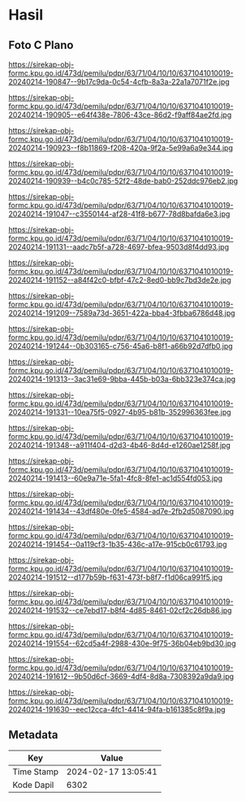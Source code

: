 # Hasil

## Foto C Plano

https://sirekap-obj-formc.kpu.go.id/473d/pemilu/pdpr/63/71/04/10/10/6371041010019-20240214-190847--9b17c9da-0c54-4cfb-8a3a-22a1a7071f2e.jpg

https://sirekap-obj-formc.kpu.go.id/473d/pemilu/pdpr/63/71/04/10/10/6371041010019-20240214-190905--e64f438e-7806-43ce-86d2-f9aff84ae2fd.jpg

https://sirekap-obj-formc.kpu.go.id/473d/pemilu/pdpr/63/71/04/10/10/6371041010019-20240214-190923--f8b11869-f208-420a-9f2a-5e99a6a9e344.jpg

https://sirekap-obj-formc.kpu.go.id/473d/pemilu/pdpr/63/71/04/10/10/6371041010019-20240214-190939--b4c0c785-52f2-48de-bab0-252ddc976eb2.jpg

https://sirekap-obj-formc.kpu.go.id/473d/pemilu/pdpr/63/71/04/10/10/6371041010019-20240214-191047--c3550144-af28-41f8-b677-78d8bafda6e3.jpg

https://sirekap-obj-formc.kpu.go.id/473d/pemilu/pdpr/63/71/04/10/10/6371041010019-20240214-191131--aadc7b5f-a728-4697-bfea-9503d8f4dd93.jpg

https://sirekap-obj-formc.kpu.go.id/473d/pemilu/pdpr/63/71/04/10/10/6371041010019-20240214-191152--a84f42c0-bfbf-47c2-8ed0-bb9c7bd3de2e.jpg

https://sirekap-obj-formc.kpu.go.id/473d/pemilu/pdpr/63/71/04/10/10/6371041010019-20240214-191209--7589a73d-3651-422a-bba4-3fbba6786d48.jpg

https://sirekap-obj-formc.kpu.go.id/473d/pemilu/pdpr/63/71/04/10/10/6371041010019-20240214-191244--0b303165-c756-45a6-b8f1-a66b92d7dfb0.jpg

https://sirekap-obj-formc.kpu.go.id/473d/pemilu/pdpr/63/71/04/10/10/6371041010019-20240214-191313--3ac31e69-9bba-445b-b03a-6bb323e374ca.jpg

https://sirekap-obj-formc.kpu.go.id/473d/pemilu/pdpr/63/71/04/10/10/6371041010019-20240214-191331--10ea75f5-0927-4b95-b81b-352996363fee.jpg

https://sirekap-obj-formc.kpu.go.id/473d/pemilu/pdpr/63/71/04/10/10/6371041010019-20240214-191348--a911f404-d2d3-4b46-8d4d-e1260ae1258f.jpg

https://sirekap-obj-formc.kpu.go.id/473d/pemilu/pdpr/63/71/04/10/10/6371041010019-20240214-191413--60e9a71e-5fa1-4fc8-8fe1-ac1d554fd053.jpg

https://sirekap-obj-formc.kpu.go.id/473d/pemilu/pdpr/63/71/04/10/10/6371041010019-20240214-191434--43df480e-0fe5-4584-ad7e-2fb2d5087090.jpg

https://sirekap-obj-formc.kpu.go.id/473d/pemilu/pdpr/63/71/04/10/10/6371041010019-20240214-191454--0a119cf3-1b35-436c-a17e-915cb0c61793.jpg

https://sirekap-obj-formc.kpu.go.id/473d/pemilu/pdpr/63/71/04/10/10/6371041010019-20240214-191512--d177b59b-f631-473f-b8f7-f1d06ca991f5.jpg

https://sirekap-obj-formc.kpu.go.id/473d/pemilu/pdpr/63/71/04/10/10/6371041010019-20240214-191532--ce7ebd17-b8f4-4d85-8461-02cf2c26db86.jpg

https://sirekap-obj-formc.kpu.go.id/473d/pemilu/pdpr/63/71/04/10/10/6371041010019-20240214-191554--62cd5a4f-2988-430e-9f75-36b04eb9bd30.jpg

https://sirekap-obj-formc.kpu.go.id/473d/pemilu/pdpr/63/71/04/10/10/6371041010019-20240214-191612--9b50d6cf-3669-4df4-8d8a-7308392a9da9.jpg

https://sirekap-obj-formc.kpu.go.id/473d/pemilu/pdpr/63/71/04/10/10/6371041010019-20240214-191630--eec12cca-4fc1-4414-94fa-b161385c8f9a.jpg


## Metadata

| Key        | Value               |
| ---------- | ------------------- |
| Time Stamp | 2024-02-17 13:05:41 |
| Kode Dapil | 6302                |




